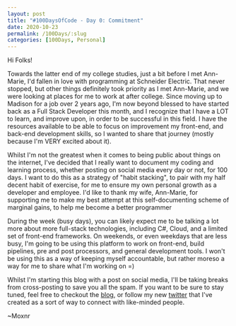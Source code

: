 ```yaml
---
layout: post
title: "#100DaysOfCode - Day 0: Commitment"
date: 2020-10-23
permalink: /100Days/:slug
categories: [100Days, Personal]
---
```

Hi Folks!

Towards the latter end of my college studies, just a bit before I met Ann-Marie, I'd fallen in love with programming at Schneider Electric. That never stopped, but other things definitely took priority as I met Ann-Marie, and we were looking at places for me to work at after college. Since moving up to Madison for a job over 2 years ago, I'm now beyond blessed to have started back as a Full Stack Developer this month, and I recognize that I have a LOT to learn, and improve upon, in order to be successful in this field. I have the resources available to be able to focus on improvement my front-end, and back-end development skills, so I wanted to share that journey (mostly because I'm VERY excited about it).

Whilst I'm not the greatest when it comes to being public about things on the internet, I've decided that I really want to document my coding and learning process, whether posting on social media every day or not, for 100 days. I want to do this as a strategy of "habit stacking", to pair with my half decent habit of exercise, for me to ensure my own personal growth as a developer and employee. I'd like to thank my wife, Ann-Marie, for supporting me to make my best attempt at this self-documenting scheme of marginal gains, to help me become a better programmer

During the week (busy days), you can likely expect me to be talking a lot more about more full-stack technologies, including C#, Cloud, and a limited set of front-end frameworks. On weekends, or even weekdays that are less busy, I'm going to be using this platform to work on front-end, build pipelines, pre and post processors, and general development tools. I won't be using this as a way of keeping myself accountable, but rather moreso a way for me to share what I'm working on =)

Whilst I'm starting this blog with a post on social media, I'll be taking breaks from cross-posting to save you all the spam. If you want to be sure to stay tuned, feel free to checkout the [blog](https://mochsner.github.io), or follow my new [twitter](https://twitter.com/moxnr) that I've created as a sort of way to connect with like-minded people.

~Moxnr
